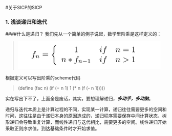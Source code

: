#关于SICP的SICP

### 1. 浅谈递归和迭代
####什么是递归？
我们先从一个简单的例子说起，数学里阶乘是这样定义的：

> ![frac](frac.png)

根据定义可以写出阶乘的scheme代码
>(define (fac n)
    (if (= n 1) 1 (* n (f (- n 1)))))

实在写出下不了，上面全是废话，其实，要想理解递归，***多动手，多动脑***。

递归与迭代本质上是计算过程的不同，实现某一计算，递归往往需要更多的空间和时间，这往往是由于递归本身的原因造成的，递归程序需要保存中间计算状态，树形递归会导致重复计算，而线性递归与迭代相比，需要更多的空间。线性递归开始采取正则序求值，到达基础条件时才开始求值。


